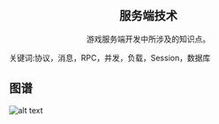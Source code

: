 <h2 align="center">服务端技术</h2>
<p align="center">游戏服务端开发中所涉及的知识点。</p>
<p">关键词:协议，消息，RPC，并发，负载，Session，数据库</p>

## 图谱
![alt text](https://github.com/gonglei007/GameDevMind/blob/main/exports/1.2.服务端技术.png?raw=true)
